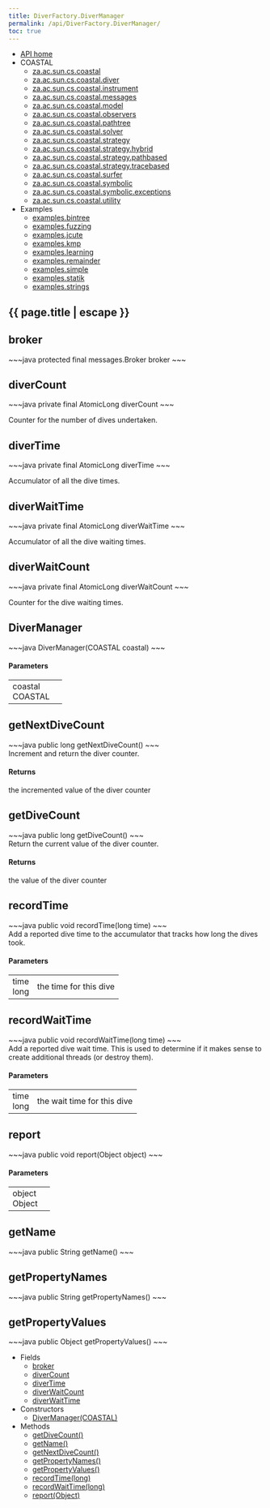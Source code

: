 ```yaml
---
title: DiverFactory.DiverManager
permalink: /api/DiverFactory.DiverManager/
toc: true
---
```


<section class="sidetoc">
<ul class="section-nav">
<li class="toc-entry toc-h2">
<a class="top" href="{{ '/api/' | relative_url }}">API home</a>
</li>
<li class="toc-entry toc-h2">
COASTAL<ul>
<li class="toc-entry toc-h3">
<a href="{{ '/api/za.ac.sun.cs.coastal/' | relative_url }}">za.ac.sun.cs.coastal</a></li>
<li class="toc-entry toc-h3">
<a href="{{ '/api/za.ac.sun.cs.coastal.diver/' | relative_url }}">za.ac.sun.cs.coastal.diver</a></li>
<li class="toc-entry toc-h3">
<a href="{{ '/api/za.ac.sun.cs.coastal.instrument/' | relative_url }}">za.ac.sun.cs.coastal.instrument</a></li>
<li class="toc-entry toc-h3">
<a href="{{ '/api/za.ac.sun.cs.coastal.messages/' | relative_url }}">za.ac.sun.cs.coastal.messages</a></li>
<li class="toc-entry toc-h3">
<a href="{{ '/api/za.ac.sun.cs.coastal.model/' | relative_url }}">za.ac.sun.cs.coastal.model</a></li>
<li class="toc-entry toc-h3">
<a href="{{ '/api/za.ac.sun.cs.coastal.observers/' | relative_url }}">za.ac.sun.cs.coastal.observers</a></li>
<li class="toc-entry toc-h3">
<a href="{{ '/api/za.ac.sun.cs.coastal.pathtree/' | relative_url }}">za.ac.sun.cs.coastal.pathtree</a></li>
<li class="toc-entry toc-h3">
<a href="{{ '/api/za.ac.sun.cs.coastal.solver/' | relative_url }}">za.ac.sun.cs.coastal.solver</a></li>
<li class="toc-entry toc-h3">
<a href="{{ '/api/za.ac.sun.cs.coastal.strategy/' | relative_url }}">za.ac.sun.cs.coastal.strategy</a></li>
<li class="toc-entry toc-h3">
<a href="{{ '/api/za.ac.sun.cs.coastal.strategy.hybrid/' | relative_url }}">za.ac.sun.cs.coastal.strategy.hybrid</a></li>
<li class="toc-entry toc-h3">
<a href="{{ '/api/za.ac.sun.cs.coastal.strategy.pathbased/' | relative_url }}">za.ac.sun.cs.coastal.strategy.pathbased</a></li>
<li class="toc-entry toc-h3">
<a href="{{ '/api/za.ac.sun.cs.coastal.strategy.tracebased/' | relative_url }}">za.ac.sun.cs.coastal.strategy.tracebased</a></li>
<li class="toc-entry toc-h3">
<a href="{{ '/api/za.ac.sun.cs.coastal.surfer/' | relative_url }}">za.ac.sun.cs.coastal.surfer</a></li>
<li class="toc-entry toc-h3">
<a href="{{ '/api/za.ac.sun.cs.coastal.symbolic/' | relative_url }}">za.ac.sun.cs.coastal.symbolic</a></li>
<li class="toc-entry toc-h3">
<a href="{{ '/api/za.ac.sun.cs.coastal.symbolic.exceptions/' | relative_url }}">za.ac.sun.cs.coastal.symbolic.exceptions</a></li>
<li class="toc-entry toc-h3">
<a href="{{ '/api/za.ac.sun.cs.coastal.utility/' | relative_url }}">za.ac.sun.cs.coastal.utility</a></li>
</ul>
</li>
<li class="toc-entry toc-h2">
Examples<ul>
<li class="toc-entry toc-h3">
<a href="{{ '/api/examples.bintree/' | relative_url }}">examples.bintree</a></li>
<li class="toc-entry toc-h3">
<a href="{{ '/api/examples.fuzzing/' | relative_url }}">examples.fuzzing</a></li>
<li class="toc-entry toc-h3">
<a href="{{ '/api/examples.jcute/' | relative_url }}">examples.jcute</a></li>
<li class="toc-entry toc-h3">
<a href="{{ '/api/examples.kmp/' | relative_url }}">examples.kmp</a></li>
<li class="toc-entry toc-h3">
<a href="{{ '/api/examples.learning/' | relative_url }}">examples.learning</a></li>
<li class="toc-entry toc-h3">
<a href="{{ '/api/examples.remainder/' | relative_url }}">examples.remainder</a></li>
<li class="toc-entry toc-h3">
<a href="{{ '/api/examples.simple/' | relative_url }}">examples.simple</a></li>
<li class="toc-entry toc-h3">
<a href="{{ '/api/examples.statik/' | relative_url }}">examples.statik</a></li>
<li class="toc-entry toc-h3">
<a href="{{ '/api/examples.strings/' | relative_url }}">examples.strings</a></li>
</ul>
</li>
</ul>
</section>
<section class="main">
<h1>{{ page.title | escape }}</h1>
<h2><a class="anchor" name="broker"></a>broker</h2>
<div markdown="1">
~~~java
protected final messages.Broker broker
~~~
</div>
<p>
</p>
<h2><a class="anchor" name="diverCount"></a>diverCount</h2>
<div markdown="1">
~~~java
private final AtomicLong diverCount
~~~
</div>
<p>
Counter for the number of dives undertaken.</p>
<h2><a class="anchor" name="diverTime"></a>diverTime</h2>
<div markdown="1">
~~~java
private final AtomicLong diverTime
~~~
</div>
<p>
Accumulator of all the dive times.</p>
<h2><a class="anchor" name="diverWaitTime"></a>diverWaitTime</h2>
<div markdown="1">
~~~java
private final AtomicLong diverWaitTime
~~~
</div>
<p>
Accumulator of all the dive waiting times.</p>
<h2><a class="anchor" name="diverWaitCount"></a>diverWaitCount</h2>
<div markdown="1">
~~~java
private final AtomicLong diverWaitCount
~~~
</div>
<p>
Counter for the dive waiting times.</p>
<h2><a class="anchor" name="DiverManager"></a>DiverManager</h2>
<div markdown="1">
~~~java
 DiverManager(COASTAL coastal)
~~~
</div>
<h4>Parameters</h4>
<table class="parameters">
<tbody>
<tr>
<td>
coastal<br/><span class="paramtype">COASTAL</span></td>
<td>
</td>
</tr>
</tbody>
</table>
<h2><a class="anchor" name="getNextDiveCount"></a>getNextDiveCount</h2>
<div markdown="1">
~~~java
public long getNextDiveCount()
~~~
</div>
Increment and return the diver counter.<h4>Returns</h4>
<p>
the incremented value of the diver counter</p>
<h2><a class="anchor" name="getDiveCount"></a>getDiveCount</h2>
<div markdown="1">
~~~java
public long getDiveCount()
~~~
</div>
Return the current value of the diver counter.<h4>Returns</h4>
<p>
the value of the diver counter</p>
<h2><a class="anchor" name="recordTime"></a>recordTime</h2>
<div markdown="1">
~~~java
public void recordTime(long time)
~~~
</div>
Add a reported dive time to the accumulator that tracks how long the
 dives took.<h4>Parameters</h4>
<table class="parameters">
<tbody>
<tr>
<td>
time<br/><span class="paramtype">long</span></td>
<td>
the time for this dive</td>
</tr>
</tbody>
</table>
<h2><a class="anchor" name="recordWaitTime"></a>recordWaitTime</h2>
<div markdown="1">
~~~java
public void recordWaitTime(long time)
~~~
</div>
Add a reported dive wait time. This is used to determine if it makes
 sense to create additional threads (or destroy them).<h4>Parameters</h4>
<table class="parameters">
<tbody>
<tr>
<td>
time<br/><span class="paramtype">long</span></td>
<td>
the wait time for this dive</td>
</tr>
</tbody>
</table>
<h2><a class="anchor" name="report"></a>report</h2>
<div markdown="1">
~~~java
public void report(Object object)
~~~
</div>
<h4>Parameters</h4>
<table class="parameters">
<tbody>
<tr>
<td>
object<br/><span class="paramtype">Object</span></td>
<td>
</td>
</tr>
</tbody>
</table>
<h2><a class="anchor" name="getName"></a>getName</h2>
<div markdown="1">
~~~java
public String getName()
~~~
</div>
<h2><a class="anchor" name="getPropertyNames"></a>getPropertyNames</h2>
<div markdown="1">
~~~java
public String getPropertyNames()
~~~
</div>
<h2><a class="anchor" name="getPropertyValues"></a>getPropertyValues</h2>
<div markdown="1">
~~~java
public Object getPropertyValues()
~~~
</div>
</section>
<section class="apitoc">
<ul class="section-nav">
<li class="toc-entry toc-h2">
Fields<ul>
<li class="toc-entry toc-h3">
<a href="{{ '/api/DiverFactory.DiverManager/' | relative_url }}#broker">broker</a></li>
<li class="toc-entry toc-h3">
<a href="{{ '/api/DiverFactory.DiverManager/' | relative_url }}#diverCount">diverCount</a></li>
<li class="toc-entry toc-h3">
<a href="{{ '/api/DiverFactory.DiverManager/' | relative_url }}#diverTime">diverTime</a></li>
<li class="toc-entry toc-h3">
<a href="{{ '/api/DiverFactory.DiverManager/' | relative_url }}#diverWaitCount">diverWaitCount</a></li>
<li class="toc-entry toc-h3">
<a href="{{ '/api/DiverFactory.DiverManager/' | relative_url }}#diverWaitTime">diverWaitTime</a></li>
</ul>
</li>
<li class="toc-entry toc-h2">
Constructors<ul>
<li class="toc-entry toc-h3">
<a href="{{ '/api/DiverFactory.DiverManager/' | relative_url }}#DiverManager">DiverManager(COASTAL)</a></li>
</ul>
</li>
<li class="toc-entry toc-h2">
Methods<ul>
<li class="toc-entry toc-h3">
<a href="{{ '/api/DiverFactory.DiverManager/' | relative_url }}#getDiveCount">getDiveCount()</a></li>
<li class="toc-entry toc-h3">
<a href="{{ '/api/DiverFactory.DiverManager/' | relative_url }}#getName">getName()</a></li>
<li class="toc-entry toc-h3">
<a href="{{ '/api/DiverFactory.DiverManager/' | relative_url }}#getNextDiveCount">getNextDiveCount()</a></li>
<li class="toc-entry toc-h3">
<a href="{{ '/api/DiverFactory.DiverManager/' | relative_url }}#getPropertyNames">getPropertyNames()</a></li>
<li class="toc-entry toc-h3">
<a href="{{ '/api/DiverFactory.DiverManager/' | relative_url }}#getPropertyValues">getPropertyValues()</a></li>
<li class="toc-entry toc-h3">
<a href="{{ '/api/DiverFactory.DiverManager/' | relative_url }}#recordTime">recordTime(long)</a></li>
<li class="toc-entry toc-h3">
<a href="{{ '/api/DiverFactory.DiverManager/' | relative_url }}#recordWaitTime">recordWaitTime(long)</a></li>
<li class="toc-entry toc-h3">
<a href="{{ '/api/DiverFactory.DiverManager/' | relative_url }}#report">report(Object)</a></li>
</ul>
</li>

</ul>
</section>
